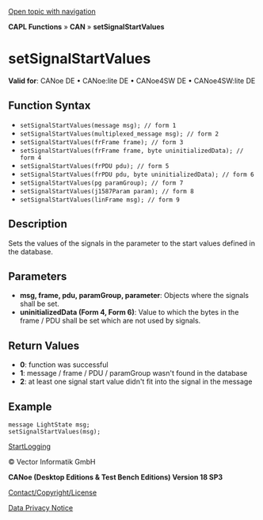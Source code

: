 [Open topic with navigation](../../../../../CANoeDEFamily.htm#Topics/CAPLFunctions/CAN/Functions/CAPLfunctionSetSignalStartValues.md)

**CAPL Functions** » **CAN** » **setSignalStartValues**

# setSignalStartValues

**Valid for**: CANoe DE • CANoe:lite DE • CANoe4SW DE • CANoe4SW:lite DE

## Function Syntax

- `setSignalStartValues(message msg); // form 1`
- `setSignalStartValues(multiplexed_message msg); // form 2`
- `setSignalStartValues(frFrame frame); // form 3`
- `setSignalStartValues(frFrame frame, byte uninitializedData); // form 4`
- `setSignalStartValues(frPDU pdu); // form 5`
- `setSignalStartValues(frPDU pdu, byte uninitializedData); // form 6`
- `setSignalStartValues(pg paramGroup); // form 7`
- `setSignalStartValues(j1587Param param); // form 8`
- `setSignalStartValues(linFrame msg); // form 9`

## Description

Sets the values of the signals in the parameter to the start values defined in the database.

## Parameters

- **msg, frame, pdu, paramGroup, parameter**: Objects where the signals shall be set.
- **uninitializedData (Form 4, Form 6)**: Value to which the bytes in the frame / PDU shall be set which are not used by signals.

## Return Values

- **0**: function was successful
- **1**: message / frame / PDU / paramGroup wasn't found in the database
- **2**: at least one signal start value didn't fit into the signal in the message

## Example

```plaintext
message LightState msg;
setSignalStartValues(msg);
```

[StartLogging](../../Other/Functions/CAPLfunctionStartLogging.md)

© Vector Informatik GmbH

**CANoe (Desktop Editions & Test Bench Editions) Version 18 SP3**

[Contact/Copyright/License](../../../Shared/ContactCopyrightLicense.md)

[Data Privacy Notice](https://www.vector.com/int/en/company/get-info/privacy-policy/)